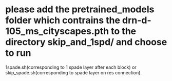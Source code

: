 # please add the pretrained_models folder which contrains the drn-d-105_ms_cityscapes.pth to the directory skip_and_1spd/ and  choose to run 
1spade.sh(corresponding to 1 spade layer after each block) or 
skip_spade.sh(corresponding to spade layer on res connection).
